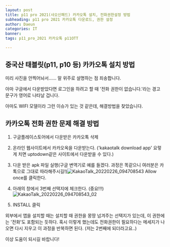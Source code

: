 ```yaml
---
layout: post
title: p11 pro 2021(샤오신패드) 카카오톡 설치, 전화권한설정 방법
subheading: p11 pro 2021 카카오톡 다운로드, 권한 설정
author: Daeun
categories: IT
banner:
tags: p11_pro_2021 카카오톡 p11OTT

---
```


## 중국산 태블릿(p11, p10 등) 카카오톡 설치 방법
미리 사진을 안찍어놔서...... 말 위주로 설명하는 점 죄송합니다.

아마 구글에서 다운받았다면 로그인을 하려고 할 때 '전화 권한이 없습니다.'라는 경고 문구가 영어로 나타날 겁니다.

아마도 WIFI 모델이라 그런 이슈가 있는 것 같은데, 해결방법을 찾았습니다.

## 카카오톡 전화 권한 문제 해결 방법
1. 구글플레이스토어에서 다운받은 카카오톡 삭제
2. 온라인 웹사이트에서 카카오옥을 다운받는다. ('kakaotalk download app' 요렇게 치면 uptodown같은 사이트에서 다운받을 수 있다.)
3. 다운 받은 apk 파일 실행(구글 변역기로 예를 들겠다. 과정은 똑같으니 여러분은 카톡으로 그대로 따라해주시길!)![KakaoTalk_20220226_094708543](https://user-images.githubusercontent.com/79370538/155821519-beecb22c-6dd1-4b9e-a119-4672b2cd1a21.jpg)
Allow once를 클릭한다.

4. 아래의 창에서 3번째 선택지에 체크한다. (중요!!!)
![KakaoTalk_20220226_094708543_02](https://user-images.githubusercontent.com/79370538/155821523-d56f4c75-088d-4af3-b066-44bb474ba3f0.jpg)

5. INSTALL 클릭

외부에서 앱을 설치할 때는 설치할 때 권한을 몽땅 넘겨주는 선택지가 있는데, 이 권한에는 '전화'도 포함되는 듯하다. 혹시 이렇게 했는데도 전화권한이 필요하다는 메세지가 나오면 다시 지우고 이 과정을 반복하면 된다. (저는 2번째에 되더라고요..)

이상 도움이 되시길 바랍니다!
